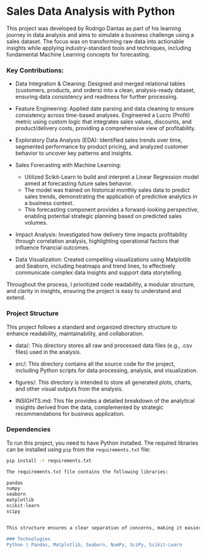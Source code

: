 # Sales Data Analysis with Python
This project was developed by Rodrigo Dantas as part of his learning journey in data analysis and aims to simulate a business challenge using a sales dataset. The focus was on transforming raw data into actionable insights while applying industry-standard tools and techniques, including fundamental Machine Learning concepts for forecasting.

### Key Contributions:

- Data Integration & Cleaning: Designed and merged relational tables (customers, products, and orders) into a clean, analysis-ready dataset, ensuring data consistency and readiness for further processing.

- Feature Engineering: Applied date parsing and data cleaning to ensure consistency across time-based analyses. Engineered a Lucro (Profit) metric using custom logic that integrates sales values, discounts, and product/delivery costs, providing a comprehensive view of profitability.

- Exploratory Data Analysis (EDA): Identified sales trends over time, segmented performance by product pricing, and analyzed customer behavior to uncover key patterns and insights.

- Sales Forecasting with Machine Learning:
    - Utilized Scikit-Learn to build and interpret a Linear Regression model aimed at forecasting future sales behavior.
    - The model was trained on historical monthly sales data to predict sales trends, demonstrating the application of predictive analytics in a business context.
    - This forecasting component provides a forward-looking perspective, enabling potential strategic planning based on predicted sales volumes.

- Impact Analysis: Investigated how delivery time impacts profitability through correlation analysis, highlighting operational factors that influence financial outcomes.

- Data Visualization: Created compelling visualizations using Matplotlib and Seaborn, including heatmaps and trend lines, to effectively communicate complex data insights and support data storytelling.

Throughout the process, I prioritized code readability, a modular structure, and clarity in insights, ensuring the project is easy to understand and extend.

### Project Structure
This project follows a standard and organized directory structure to enhance readability, maintainability, and collaboration.

- data/: This directory stores all raw and processed data files (e.g., .csv files) used in the analysis.

- src/: This directory contains all the source code for the project, including Python scripts for data processing, analysis, and visualization.

- figures/: This directory is intended to store all generated plots, charts, and other visual outputs from the analysis.

- INSIGHTS.md: This file provides a detailed breakdown of the analytical insights derived from the data, complemented by strategic recommendations for business application.

### Dependencies

To run this project, you need to have Python installed. The required libraries can be installed using `pip` from the `requirements.txt` file:

```bash
pip install -r requirements.txt

The requirements.txt file contains the following libraries:

pandas
numpy
seaborn
matplotlib
scikit-learn
scipy


This structure ensures a clear separation of concerns, making it easier to navigate and understand the project's components.

### Technologies
Python | Pandas, Matplotlib, Seaborn, NumPy, SciPy, Scikit-Learn